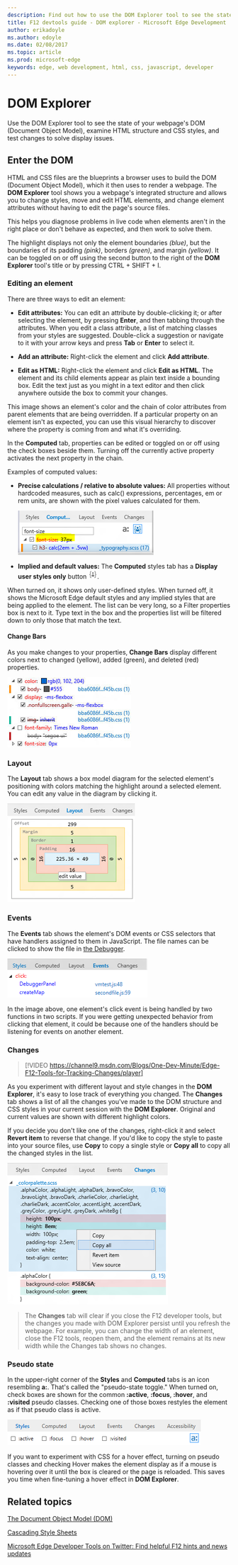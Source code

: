 ```yaml
---
description: Find out how to use the DOM Explorer tool to see the state of your webpage’s DOM, examine HTML structure and CSS styles, and test changes.
title: F12 devtools guide - DOM explorer - Microsoft Edge Development
author: erikadoyle
ms.author: edoyle
ms.date: 02/08/2017
ms.topic: article
ms.prod: microsoft-edge
keywords: edge, web development, html, css, javascript, developer
---
```


# DOM Explorer

Use the DOM Explorer tool to see the state of your webpage's DOM (Document Object Model), examine HTML structure and CSS styles, and test changes to solve display issues.

## Enter the DOM
HTML and CSS files are the blueprints a browser uses to build the DOM (Document Object Model), which it then uses to render a webpage. The **DOM Explorer** tool shows you a webpage's integrated structure and allows you to change styles, move and edit HTML elements, and change element attributes without having to edit the page's source files.

This helps you diagnose problems in live code when elements aren't in the right place or don't behave as expected, and then work to solve them.




The highlight displays not only the element boundaries *(blue)*, but the boundaries of its padding *(pink)*, borders *(green)*, and margin *(yellow)*. It can be toggled on or off using the second button to the right of the **DOM Explorer** tool's title or by pressing CTRL + SHIFT + I.

### Editing an element
There are three ways to edit an element:

  - **Edit attributes:** You can edit an attribute by double-clicking it; or after selecting the element, by pressing **Enter**, and then tabbing through the attributes.
   When you edit a class attribute, a list of matching classes from your styles are suggested. Double-click a suggestion or navigate to it with your arrow keys and press **Tab** or **Enter** to select it.

  - **Add an attribute:** Right-click the element and click **Add attribute**.

  - **Edit as HTML:** Right-click the element and click **Edit as HTML**. The element and its child elements appear as plain text inside a bounding box. Edit the text just as you might in a text editor and then click anywhere outside the box to commit your changes.



This image shows an element's color and the chain of color attributes from parent elements that are being overridden. If a particular property on an element isn't as expected, you can use this visual hierarchy to discover where the property is coming from and what it's overriding.

In the **Computed** tab, properties can be edited or toggled on or off using the check boxes beside them. Turning off the currently active property activates the next property in the chain.

Examples of computed values:

  - **Precise calculations / relative to absolute values:** All properties without hardcoded measures, such as calc() expressions, percentages, em or rem units, are shown with the pixel values calculated for them.

    ![Edge Computed Sizes](./media/Edge_DOMExplorer_computedstyles.PNG)

  - **Implied and default values:** The **Computed** styles tab has a **Display user styles only** button ![Display all styles button](./media/F12BlueDOMExplorerDisplayStyles.png).

   When turned on, it shows only user-defined styles. When turned off, it shows the Microsoft Edge default styles and any     implied styles that are being applied to the element. The list can be very long, so a Filter properties box is next to it.  Type text in the box and the properties list will be filtered down to only those that match the text.

#### Change Bars
As you make changes to your properties, **Change Bars** display different colors next to changed (yellow), added (green), and deleted (red) properties.

![Display all styles button](./media/changebars.jpg)

### Layout
The **Layout** tab shows a box model diagram for the selected element's positioning with colors matching the highlight around a selected element. You can edit any value in the diagram by clicking it.

![Edge Layout Tab](./media/Edge_DOMExplorer_layout.PNG)

### Events
The **Events** tab shows the element's DOM events or CSS selectors that have handlers assigned to them in JavaScript. The file names can be clicked to show the file in [the Debugger](./debugger.md).

![Events tab](./media/Edge_DOMExplorer_events.PNG)

In the image above, one element's click event is being handled by two functions in two scripts. If you were getting unexpected behavior from clicking that element, it could be because one of the handlers should be listening for events on another element.

### Changes

> [!VIDEO https://channel9.msdn.com/Blogs/One-Dev-Minute/Edge-F12-Tools-for-Tracking-Changes/player]

As you experiment with different layout and style changes in the **DOM Explorer**, it's easy to lose track of everything you changed. The **Changes** tab shows a list of all the changes you've made to the DOM structure and CSS styles in your current session with the **DOM Explorer**. Original and current values are shown with different highlight colors.

If you decide you don't like one of the changes, right-click it and select **Revert item** to reverse that change. If you'd like to copy the style to paste into your source files, use **Copy** to copy a single style or **Copy all** to copy all the changed styles in the list.

![Changes tab](./media/Edge_DOMExplorer_changes.png)

> The **Changes** tab will clear if you close the F12 developer tools, but the changes you made with DOM Explorer persist until you refresh the webpage. For example, you can change the width of an element, close the F12 tools, reopen them, and the element remains at its new width while the Changes tab shows no changes.

### Pseudo state

In the upper-right corner of the **Styles** and **Computed** tabs is an icon resembling **a:**. That's called the "pseudo-state toggle." When turned on, check boxes are shown for the common **:active**, **:focus**, **:hover**, and **:visited** pseudo classes. Checking one of those boxes restyles the element as if that pseudo class is active.

![Changes tab](./media/Edge_DOMExplorer_pseudostate.PNG)

If you want to experiment with CSS for a hover effect, turning on pseudo classes and checking Hover makes the element display as if a mouse is hovering over it until the box is cleared or the page is reloaded. This saves you time when fine-tuning a hover effect in **DOM Explorer**.

## Related topics

[The Document Object Model (DOM)](https://msdn.microsoft.com/library/hh772384.aspx)

[Cascading Style Sheets](https://msdn.microsoft.com/library/ms531209.aspx)

[Microsoft Edge Developer Tools on Twitter: Find helpful F12 hints and news updates](https://twitter.com/EdgeDevTools)
